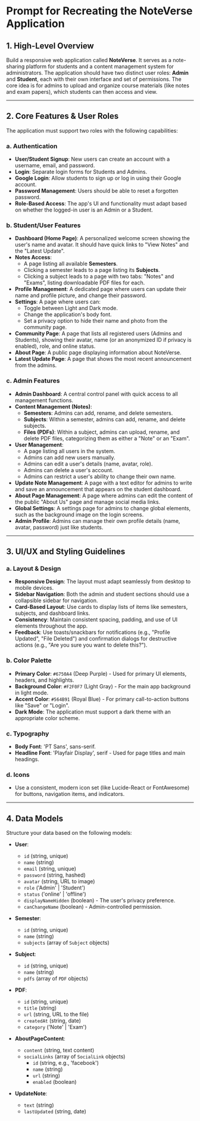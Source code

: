 
# Prompt for Recreating the NoteVerse Application

## 1. High-Level Overview

Build a responsive web application called **NoteVerse**. It serves as a note-sharing platform for students and a content management system for administrators. The application should have two distinct user roles: **Admin** and **Student**, each with their own interface and set of permissions. The core idea is for admins to upload and organize course materials (like notes and exam papers), which students can then access and view.

---

## 2. Core Features & User Roles

The application must support two roles with the following capabilities:

### a. Authentication
-   **User/Student Signup**: New users can create an account with a username, email, and password.
-   **Login**: Separate login forms for Students and Admins.
-   **Google Login**: Allow students to sign up or log in using their Google account.
-   **Password Management**: Users should be able to reset a forgotten password.
-   **Role-Based Access**: The app's UI and functionality must adapt based on whether the logged-in user is an Admin or a Student.

### b. Student/User Features
-   **Dashboard (Home Page)**: A personalized welcome screen showing the user's name and avatar. It should have quick links to "View Notes" and the "Latest Update".
-   **Notes Access**:
    -   A page listing all available **Semesters**.
    -   Clicking a semester leads to a page listing its **Subjects**.
    -   Clicking a subject leads to a page with two tabs: "Notes" and "Exams", listing downloadable PDF files for each.
-   **Profile Management**: A dedicated page where users can update their name and profile picture, and change their password.
-   **Settings**: A page where users can:
    -   Toggle between Light and Dark mode.
    -   Change the application's body font.
    -   Set a privacy option to hide their name and photo from the community page.
-   **Community Page**: A page that lists all registered users (Admins and Students), showing their avatar, name (or an anonymized ID if privacy is enabled), role, and online status.
-   **About Page**: A public page displaying information about NoteVerse.
-   **Latest Update Page**: A page that shows the most recent announcement from the admins.

### c. Admin Features
-   **Admin Dashboard**: A central control panel with quick access to all management functions.
-   **Content Management (Notes)**:
    -   **Semesters**: Admins can add, rename, and delete semesters.
    -   **Subjects**: Within a semester, admins can add, rename, and delete subjects.
    -   **Files (PDFs)**: Within a subject, admins can upload, rename, and delete PDF files, categorizing them as either a "Note" or an "Exam".
-   **User Management**:
    -   A page listing all users in the system.
    -   Admins can add new users manually.
    -   Admins can edit a user's details (name, avatar, role).
    -   Admins can delete a user's account.
    -   Admins can restrict a user's ability to change their own name.
-   **Update Note Management**: A page with a text editor for admins to write and save an announcement that appears on the student dashboard.
-   **About Page Management**: A page where admins can edit the content of the public "About Us" page and manage social media links.
-   **Global Settings**: A settings page for admins to change global elements, such as the background image on the login screens.
-   **Admin Profile**: Admins can manage their own profile details (name, avatar, password) just like students.

---

## 3. UI/UX and Styling Guidelines

### a. Layout & Design
-   **Responsive Design**: The layout must adapt seamlessly from desktop to mobile devices.
-   **Sidebar Navigation**: Both the admin and student sections should use a collapsible sidebar for navigation.
-   **Card-Based Layout**: Use cards to display lists of items like semesters, subjects, and dashboard links.
-   **Consistency**: Maintain consistent spacing, padding, and use of UI elements throughout the app.
-   **Feedback**: Use toasts/snackbars for notifications (e.g., "Profile Updated", "File Deleted") and confirmation dialogs for destructive actions (e.g., "Are you sure you want to delete this?").

### b. Color Palette
-   **Primary Color**: `#6750A4` (Deep Purple) - Used for primary UI elements, headers, and highlights.
-   **Background Color**: `#F2F0F7` (Light Gray) - For the main app background in light mode.
-   **Accent Color**: `#564B91` (Royal Blue) - For primary call-to-action buttons like "Save" or "Login".
-   **Dark Mode**: The application must support a dark theme with an appropriate color scheme.

### c. Typography
-   **Body Font**: 'PT Sans', sans-serif.
-   **Headline Font**: 'Playfair Display', serif - Used for page titles and main headings.

### d. Icons
-   Use a consistent, modern icon set (like Lucide-React or FontAwesome) for buttons, navigation items, and indicators.

---

## 4. Data Models

Structure your data based on the following models:

-   **User**:
    -   `id` (string, unique)
    -   `name` (string)
    -   `email` (string, unique)
    -   `password` (string, hashed)
    -   `avatar` (string, URL to image)
    -   `role` ('Admin' | 'Student')
    -   `status` ('online' | 'offline')
    -   `displayNameHidden` (boolean) - The user's privacy preference.
    -   `canChangeName` (boolean) - Admin-controlled permission.

-   **Semester**:
    -   `id` (string, unique)
    -   `name` (string)
    -   `subjects` (array of `Subject` objects)

-   **Subject**:
    -   `id` (string, unique)
    -   `name` (string)
    -   `pdfs` (array of `PDF` objects)

-   **PDF**:
    -   `id` (string, unique)
    -   `title` (string)
    -   `url` (string, URL to the file)
    -   `createdAt` (string, date)
    -   `category` ('Note' | 'Exam')

-   **AboutPageContent**:
    -   `content` (string, text content)
    -   `socialLinks` (array of `SocialLink` objects)
        - `id` (string, e.g., 'facebook')
        - `name` (string)
        - `url` (string)
        - `enabled` (boolean)

-   **UpdateNote**:
    -   `text` (string)
    -   `lastUpdated` (string, date)

